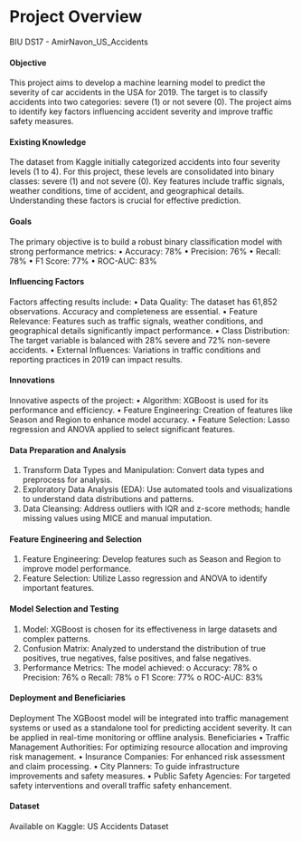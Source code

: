 # Project Overview
 BIU DS17 - AmirNavon_US_Accidents
 
#### Objective
This project aims to develop a machine learning model to predict the severity of car accidents in the USA for 2019. The target is to classify accidents into two categories: severe (1) or not severe (0). The project aims to identify key factors influencing accident severity and improve traffic safety measures.
#### Existing Knowledge
The dataset from Kaggle initially categorized accidents into four severity levels (1 to 4). For this project, these levels are consolidated into binary classes: severe (1) and not severe (0). Key features include traffic signals, weather conditions, time of accident, and geographical details. Understanding these factors is crucial for effective prediction.
#### Goals
The primary objective is to build a robust binary classification model with strong performance metrics:
•	Accuracy: 78%
•	Precision: 76%
•	Recall: 78%
•	F1 Score: 77%
•	ROC-AUC: 83%
#### Influencing Factors
Factors affecting results include:
•	Data Quality: The dataset has 61,852 observations. Accuracy and completeness are essential.
•	Feature Relevance: Features such as traffic signals, weather conditions, and geographical details significantly impact performance.
•	Class Distribution: The target variable is balanced with 28% severe and 72% non-severe accidents.
•	External Influences: Variations in traffic conditions and reporting practices in 2019 can impact results.
#### Innovations
Innovative aspects of the project:
•	Algorithm: XGBoost is used for its performance and efficiency.
•	Feature Engineering: Creation of features like Season and Region to enhance model accuracy.
•	Feature Selection: Lasso regression and ANOVA applied to select significant features.
#### Data Preparation and Analysis
1.	Transform Data Types and Manipulation: Convert data types and preprocess for analysis.
2.	Exploratory Data Analysis (EDA): Use automated tools and visualizations to understand data distributions and patterns.
3.	Data Cleansing: Address outliers with IQR and z-score methods; handle missing values using MICE and manual imputation.
#### Feature Engineering and Selection
1.	Feature Engineering: Develop features such as Season and Region to improve model performance.
2.	Feature Selection: Utilize Lasso regression and ANOVA to identify important features.
#### Model Selection and Testing
1.	Model: XGBoost is chosen for its effectiveness in large datasets and complex patterns.
2.	Confusion Matrix: Analyzed to understand the distribution of true positives, true negatives, false positives, and false negatives.
3.	Performance Metrics: The model achieved:
o	Accuracy: 78%
o	Precision: 76%
o	Recall: 78%
o	F1 Score: 77%
o	ROC-AUC: 83%
#### Deployment and Beneficiaries
Deployment
The XGBoost model will be integrated into traffic management systems or used as a standalone tool for predicting accident severity. It can be applied in real-time monitoring or offline analysis.
Beneficiaries
•	Traffic Management Authorities: For optimizing resource allocation and improving risk management.
•	Insurance Companies: For enhanced risk assessment and claim processing.
•	City Planners: To guide infrastructure improvements and safety measures.
•	Public Safety Agencies: For targeted safety interventions and overall traffic safety enhancement.
#### Dataset
Available on Kaggle: US Accidents Dataset


